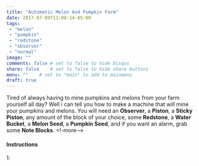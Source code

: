 ```yaml
---
title: "Automatic Melon And Pumpkin Farm"
date: 2017-07-09T11:08:14-05:00
tags:
 - "melon"
 - "pumpkin"
 - "redstone"
 - "observer"
 - "normal"
image: ""
comments: false # set to false to hide Disqus
share: false 	# set to false to hide share buttons
menu: ""	# set to "main" to add to mainmenu
draft: true
---
```

Tired of always having to mine pumpkins and melons from your farm yourself all day? Well i can tell you how to make a machine that will mine your pumpkins and melons. You will need an **Observer**, a **Piston**, a **Sticky Piston**, any amount of the block of your choice, some **Redstone**, a **Water Bucket**, a **Melon Seed**, a **Pumpkin Seed**, and if you want an alarm, grab some **Note Blocks**.
<!-more-->

#### Instructions

1: 